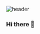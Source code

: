 ![header](https://capsule-render.vercel.app/api?type=slice&color=auto&height=300&section=header&text=Hello%20I'm%20JiEun&fontAlign=85&fontAlignY=42&fontSize=40&rotate=18)

### Hi there 👋

<!--
**kimjieunn/kimjieunn** is a ✨ _special_ ✨ repository because its `README.md` (this file) appears on your GitHub profile.

Here are some ideas to get you started:

- 🔭 I’m currently working on ...
- 🌱 I’m currently learning ...
- 👯 I’m looking to collaborate on ...
- 🤔 I’m looking for help with ...
- 💬 Ask me about ...
- 📫 How to reach me: ...
- 😄 Pronouns: ...
- ⚡ Fun fact: ...
-->
